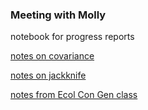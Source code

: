 ### Meeting with Molly

notebook for progress reports

[notes on covariance](https://docs.google.com/document/d/1CAat8eJpFSOmcSJEqFKaeBFiix_XgRcdca1rrMtLXeY/edit#)

[notes on jackknife](https://docs.google.com/document/d/1XLo97uRpomLs6KX1eb1VzFgGD0FrHh3FMHC4xnXCaI8/edit)

[notes from Ecol Con Gen class](https://docs.google.com/document/d/11fQJXQeGbw6PwTZ6FCZPXhu0TuqOyp97vSdzRp7SzpY/edit#)
